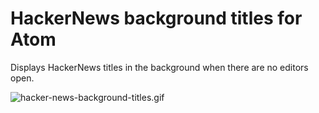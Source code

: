 # HackerNews background titles for Atom

Displays HackerNews titles in the background when there are no editors open.

![hacker-news-background-titles.gif](https://dl.dropboxusercontent.com/u/73676286/GitHub/hacker-news-background-titles.gif)
